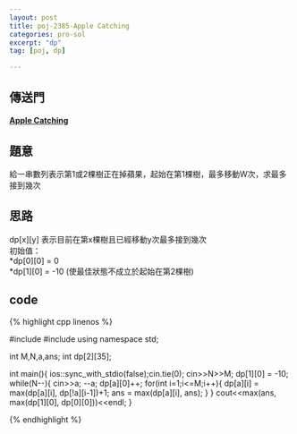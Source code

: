 ```yaml
---
layout: post
title: poj-2385-Apple Catching
categories: pro-sol
excerpt: "dp"
tag: [poj, dp]

---
```


## 傳送門

#### [Apple Catching](http://poj.org/problem?id=2385)  

## 題意
給一串數列表示第1或2棵樹正在掉蘋果，起始在第1棵樹，最多移動W次，求最多接到幾次

## 思路

dp[x][y] 表示目前在第x棵樹且已經移動y次最多接到幾次  
初始值：  
*dp[0][0] = 0  
*dp[1][0] = -10 (使最佳狀態不成立於起始在第2棵樹)  


## code

{% highlight cpp linenos %}

#include <iostream>
#include <algorithm>
using namespace std;

int M,N,a,ans;
int dp[2][35];

int main(){
  ios::sync_with_stdio(false);cin.tie(0);
  cin>>N>>M;
  dp[1][0] = -10;
  while(N--){
    cin>>a; --a;
    dp[a][0]++;
    for(int i=1;i<=M;i++){
      dp[a][i] = max(dp[a][i], dp[!a][i-1])+1;
      ans = max(dp[a][i], ans);
    }
  }
  cout<<max(ans, max(dp[1][0], dp[0][0]))<<endl;
}

{% endhighlight %}
